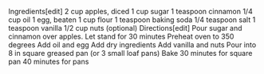 Ingredients[edit]
2 cup apples, diced
1 cup sugar
1 teaspoon cinnamon
1/4 cup oil
1 egg, beaten
1 cup flour
1 teaspoon baking soda
1/4 teaspoon salt
1 teaspoon vanilla
1/2 cup nuts (optional)
Directions[edit]
Pour sugar and cinnamon over apples. Let stand for 30 minutes
Preheat oven to 350 degrees
Add oil and egg
Add dry ingredients
Add vanilla and nuts
Pour into 8 in square greased pan (or 3 small loaf pans)
Bake 30 minutes for square pan 40 minutes for pans

